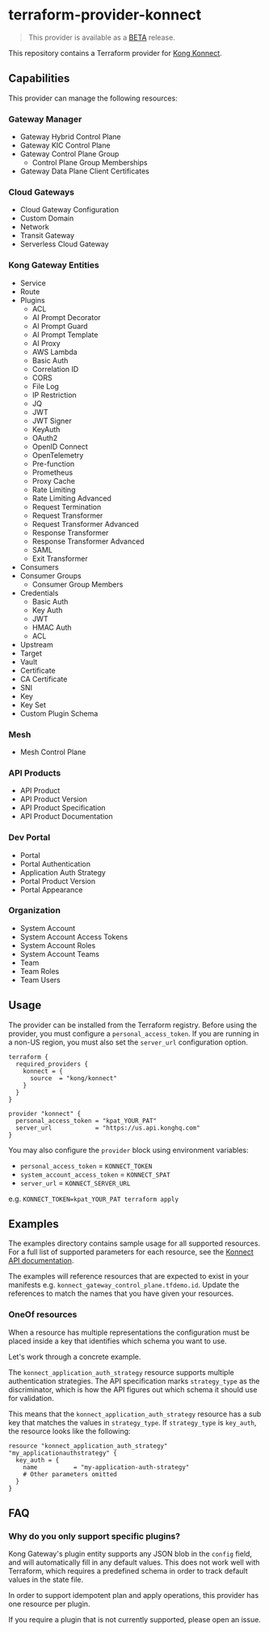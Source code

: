 # terraform-provider-konnect

> This provider is available as a [BETA](https://docs.konghq.com/konnect/availability-stages/#beta) release.

This repository contains a Terraform provider for [Kong Konnect](https://konghq.com/products/kong-konnect/register?utm_source=github&utm_campaign=terraform&utm_content=terraform-provider-konnect).

## Capabilities

This provider can manage the following resources:

### Gateway Manager

- Gateway Hybrid Control Plane
- Gateway KIC Control Plane
- Gateway Control Plane Group
  - Control Plane Group Memberships
- Gateway Data Plane Client Certificates

### Cloud Gateways

- Cloud Gateway Configuration
- Custom Domain
- Network
- Transit Gateway
- Serverless Cloud Gateway

### Kong Gateway Entities

- Service
- Route
- Plugins
  - ACL
  - AI Prompt Decorator
  - AI Prompt Guard
  - AI Prompt Template
  - AI Proxy
  - AWS Lambda
  - Basic Auth
  - Correlation ID
  - CORS
  - File Log
  - IP Restriction
  - JQ
  - JWT
  - JWT Signer
  - KeyAuth
  - OAuth2
  - OpenID Connect
  - OpenTelemetry
  - Pre-function
  - Prometheus
  - Proxy Cache
  - Rate Limiting
  - Rate Limiting Advanced
  - Request Termination
  - Request Transformer
  - Request Transformer Advanced
  - Response Transformer
  - Response Transformer Advanced
  - SAML
  - Exit Transformer
- Consumers
- Consumer Groups
  - Consumer Group Members
- Credentials
  - Basic Auth
  - Key Auth
  - JWT
  - HMAC Auth
  - ACL
- Upstream
- Target
- Vault
- Certificate
- CA Certificate
- SNI
- Key
- Key Set
- Custom Plugin Schema

### Mesh

- Mesh Control Plane

### API Products

- API Product
- API Product Version
- API Product Specification
- API Product Documentation

### Dev Portal

- Portal
- Portal Authentication
- Application Auth Strategy
- Portal Product Version
- Portal Appearance

### Organization

- System Account
- System Account Access Tokens
- System Account Roles
- System Account Teams
- Team
- Team Roles
- Team Users

## Usage

The provider can be installed from the Terraform registry. Before using the provider, you must configure a `personal_access_token`. If you are running in a non-US region, you must also set the `server_url` configuration option.

```hcl
terraform {
  required_providers {
    konnect = {
      source  = "kong/konnect"
    }
  }
}

provider "konnect" {
  personal_access_token = "kpat_YOUR_PAT"
  server_url            = "https://us.api.konghq.com"
}
```

You may also configure the `provider` block using environment variables:

- `personal_access_token` = `KONNECT_TOKEN`
- `system_account_access_token` = `KONNECT_SPAT`
- `server_url` = `KONNECT_SERVER_URL`

e.g. `KONNECT_TOKEN=kpat_YOUR_PAT terraform apply`

## Examples

The examples directory contains sample usage for all supported resources. For a full list of supported parameters for each resource, see the [Konnect API documentation](https://docs.konghq.com/api/).

The examples will reference resources that are expected to exist in your manifests e.g. `konnect_gateway_control_plane.tfdemo.id`. Update the references to match the names that you have given your resources.

### OneOf resources

When a resource has multiple representations the configuration must be placed inside a key that identifies which schema you want to use.

Let's work through a concrete example.

The `konnect_application_auth_strategy` resource supports multiple authentication strategies. The API specification marks `strategy_type` as the discriminator, which is how the API figures out which schema it should use for validation.

This means that the `konnect_application_auth_strategy` resource has a sub key that matches the values in `strategy_type`. If `strategy_type` is `key_auth`, the resource looks like the following:

```hcl
resource "konnect_application_auth_strategy" "my_applicationauthstrategy" {
  key_auth = {
    name          = "my-application-auth-strategy"
    # Other parameters omitted
  }
}
```

## FAQ

### Why do you only support specific plugins?

Kong Gateway's plugin entity supports any JSON blob in the `config` field, and will automatically fill in any default values. This does not work well with Terraform, which requires a predefined schema in order to track default values in the state file.

In order to support idempotent plan and apply operations, this provider has one resource per plugin.

If you require a plugin that is not currently supported, please open an issue.

<!-- No SDK Installation -->
<!-- No SDK Example Usage -->
<!-- No SDK Available Operations -->
<!-- Placeholder for Future Speakeasy SDK Sections -->


